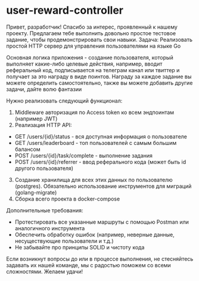 # user-reward-controller
Привет, разработчик! Спасибо за интерес, проявленный к нашему проекту. Предлагаем тебе выполнить довольно простое тестовое задание, чтобы продемонстрировать свои навыки.
Задача: 
Реализовать простой HTTP сервер для управления пользователями на языке Go


Основная логика приложения - создание пользователя, который выполняет какие-либо целевые действия, например, вводит реферальный код, подписывается на телеграм канал или твиттер и получает за это награду в виде поинтов. Награду за каждое задание вы можете определить самостоятельно, также вы можете добавить другие задачи, дайте волю фантазии


Нужно реализовать следующий функционал:
1. Middleware авторизация по Access token ко всем эндпоинтам (например JWT)
2. Реализация HTTP API:
* GET /users/{id}/status - вся доступная информация о пользователе
* GET /users/leaderboard - топ пользователей с самым большим балансом
* POST /users/{id}/task/complete - выполнение задания 
* POST /users/{id}/referrer - ввод реферального кода (может быть id другого пользователя)
3. Создание хранилища для всех этих данных по пользователю (postgres). Обязательно использование инструментов для миграций (golang-migrate)
4. Сборка всего проекта в docker-compose


Дополнительные требования:
* Протестировать все указанные маршруты с помощью Postman или аналогичного инструмента
* Обеспечить обработку ошибок (например, неверные данные, несуществующие пользователи и т.д.)
* Не забывайте про принципы SOLID и чистоту кода


Если возникнут вопросы до или в процессе выполнения, не стесняйтесь задавать их нашей команде, мы с радостью поможем со всеми сложностями. Желаем удачи!
